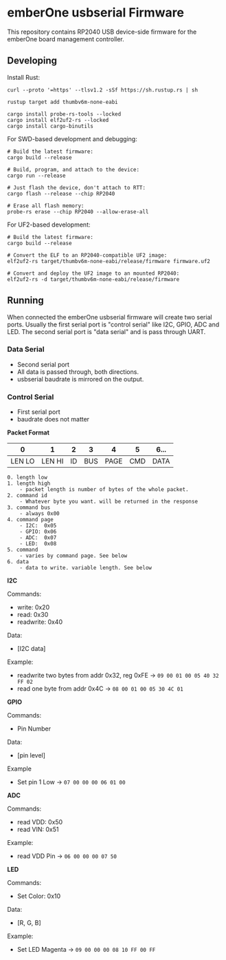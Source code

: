 # emberOne usbserial Firmware

This repository contains RP2040 USB device-side firmware for the emberOne board
management controller.

## Developing

Install Rust:

```Shell
curl --proto '=https' --tlsv1.2 -sSf https://sh.rustup.rs | sh

rustup target add thumbv6m-none-eabi

cargo install probe-rs-tools --locked
cargo install elf2uf2-rs --locked
cargo install cargo-binutils
```

For SWD-based development and debugging:

```Shell
# Build the latest firmware:
cargo build --release

# Build, program, and attach to the device:
cargo run --release

# Just flash the device, don't attach to RTT:
cargo flash --release --chip RP2040

# Erase all flash memory:
probe-rs erase --chip RP2040 --allow-erase-all
```

For UF2-based development:

```Shell
# Build the latest firmware:
cargo build --release

# Convert the ELF to an RP2040-compatible UF2 image:
elf2uf2-rs target/thumbv6m-none-eabi/release/firmware firmware.uf2

# Convert and deploy the UF2 image to an mounted RP2040:
elf2uf2-rs -d target/thumbv6m-none-eabi/release/firmware
```

## Running
When connected the emberOne usbserial firmware will create two serial ports. Usually the first serial port is "control serial" like I2C, GPIO, ADC and LED. The second serial port is "data serial" and is pass through UART.

### Data Serial
- Second serial port
- All data is passed through, both directions.
- usbserial baudrate is mirrored on the output.


### Control Serial
- First serial port
- baudrate does not matter

**Packet Format**

| 0      | 1      | 2  | 3   | 4    | 5   | 6... |
|--------|--------|----|-----|------|-----|------|
| LEN LO | LEN HI | ID | BUS | PAGE | CMD | DATA |

```
0. length low
1. length high
	- packet length is number of bytes of the whole packet. 
2. command id
	- Whatever byte you want. will be returned in the response 
3. command bus
	- always 0x00 
4. command page
	- I2C:  0x05
	- GPIO: 0x06
	- ADC:  0x07
	- LED:  0x08 
5. command 
	- varies by command page. See below
6. data
	- data to write. variable length. See below
```

**I2C**

Commands:

- write: 0x20
- read: 0x30
- readwrite: 0x40

Data:

- [I2C data]

Example:

- readwrite two bytes from addr 0x32, reg 0xFE -> `09 00 01 00 05 40 32 FF 02`
- read one byte from addr 0x4C -> `08 00 01 00 05 30 4C 01`

**GPIO**

Commands:

- Pin Number

Data:

- [pin level]

Example

- Set pin 1 Low  -> `07 00 00 00 06 01 00`

**ADC**

Commands:

- read VDD: 0x50
- read VIN: 0x51

Example:

- read VDD Pin -> `06 00 00 00 07 50`

**LED**

Commands:

- Set Color: 0x10

Data:

- [R, G, B]

Example:

- Set LED Magenta -> `09 00 00 00 08 10 FF 00 FF`
